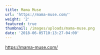 ```yaml
---
title: Mama Muse
url: 'https://mama-muse.com/'
weight: '2'
featured: true
thumbnail: /images/uploads/mama-muse.png
date: '2018-06-05T10:13:27-04:00'
---
```

https://mama-muse.com/
